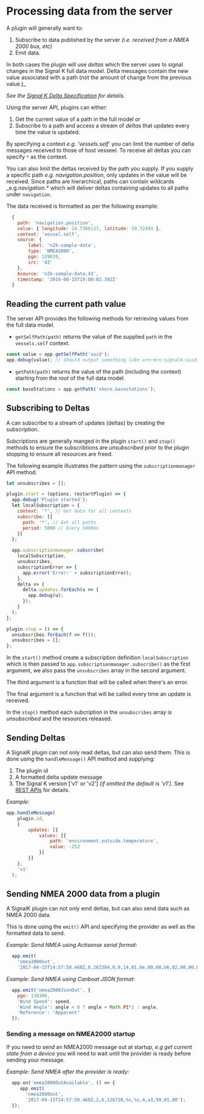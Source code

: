 # Processing data from the server

A plugin will generally want to:
1. Subscribe to data published by the server _(i.e. received from a NMEA 2000 bus, etc)_
1. Emit data.

In both cases the plugin will use *deltas* which the server uses to signal changes in the Signal K full data model. Delta messages contain the new value associated with a path (not the amount of change from the previous value.)_

_See the [Signal K Delta Specification](http://signalk.org/specification/1.7.0/doc/data_model.html#delta-format) for details._

Using the server API, plugins can either:
1. Get the current value of a path in the full model or 
1. Subscribe to a path and access a stream of _deltas_ that updates every time the value is updated. 

By specifying a context _e.g. 'vessels.self'_ you can limit the number of delta messages received to those of host vesseel.
To receive all deltas you can specify `*` as the context.

You can also limit the deltas received by the path you supply.
If you supply a specific path _e.g. navigation.position_, only updates in the value will be received.
Since paths are hierarchical, paths can contain wildcards _e.g._navigation.*_ which will deliver deltas containing updates to all paths under `navigation`.

The data received is formatted as per the following example:
```javascript
  {
    path: 'navigation.position',
    value: { longitude: 24.7366117, latitude: 59.72493 },
    context: 'vessel.self',  
    source: {
        label: 'n2k-sample-data',
        type: 'NMEA2000',
        pgn: 129039,
        src: '43'
    },
    $source: 'n2k-sample-data.43',
    timestamp: '2014-08-15T19:00:02.392Z'
  }
```


## Reading the current path value

The server API provides the following methods for retrieving values from the full data model.
- `getSelfPath(path)` returns the value of the supplied `path` in the `vessels.self` context.
```javascript
const value = app.getSelfPath('uuid');
app.debug(value); // Should output something like urn:mrn:signalk:uuid:a9d2c3b1-611b-4b00-8628-0b89d014ed60
```

- `getPath(path)` returns the value of the path (including the context) starting from the _root_ of the full data model.
```javascript
const baseStations = app.getPath('shore.basestations');
```

## Subscribing to Deltas

A can subscribe to a stream of updates (deltas) by creating the subscription.

Subcriptions are generally manged in the plugin `start()` and `stop()` methods to ensure the subscribtions are _unsubscribed_ prior to the plugin stopping to ensure all resources are freed.

The following example illustrates the pattern using the `subscriptionmanager` API method.

```javascript
let unsubscribes = [];

plugin.start = (options, restartPlugin) => {
  app.debug('Plugin started');
  let localSubscription = {
    context: '*', // Get data for all contexts
    subscribe: [{
      path: '*', // Get all paths
      period: 5000 // Every 5000ms
    }]
  };

  app.subscriptionmanager.subscribe(
    localSubscription,
    unsubscribes,
    subscriptionError => {
      app.error('Error:' + subscriptionError);
    },
    delta => {
      delta.updates.forEach(u => {
        app.debug(u);
      });
    }
  );
};

plugin.stop = () => {
  unsubscribes.forEach(f => f());
  unsubscribes = [];
};
```

In the `start()` method create a subscription definition `localSubscription` which is then passed to `app.subscriptionmanager.subscribe()` as the first argument, we also pass the `unsubscribes` array in the second argument.

The third argument is a function that will be called when there's an error.

The final argument is a function that will be called every time an update is received.

In the `stop()` method each subcription in the `unsubscribes` array is _unsubscribed_ and the resources released.

## Sending Deltas

A SignalK plugin can not only read deltas, but can also send them. This is done using the `handleMessage()` API method and supplying:

1. The plugin id
2. A formatted delta update message
3. The Signal K version ['v1' or 'v2'] _(if omitted the default is 'v1')_. See [REST APIs](../openapi/index.md) for details.

_Example:_
```javascript
app.handleMessage(
    plugin.id,
    {
        updates: [{ 
            values: [{
                path: 'environment.outside.temperature',
                value: -253
            }] 
        }]
    },
    'v1'
  );
```


## Sending NMEA 2000 data from a plugin

A SignalK plugin can not only emit deltas, but can also send data such as NMEA 2000 data.

This is done using the `emit()` API and specifying the provider as well as the formatted data to send.

_Example: Send NMEA using Actisense serial format:_
``` javascript
  app.emit(
    'nmea2000out',
    '2017-04-15T14:57:58.468Z,0,262384,0,0,14,01,0e,00,88,b6,02,00,00,00,00,00,a2,08,00');
```

_Example: Send NMEA using Canboat JSON format:_
```javascript
  app.emit('nmea2000JsonOut', {
    pgn: 130306,
    'Wind Speed': speed,
    'Wind Angle': angle < 0 ? angle + Math.PI*2 : angle,
    'Reference': "Apparent"
  });
```

### Sending a message on NMEA2000 startup

If you need to send an NMEA2000 message out at startup, _e.g get current state from a device_ you will need to wait until the provider is ready before sending your message.

_Example: Send NMEA after the provider is ready:_
```javascript
  app.on('nmea2000OutAvailable', () => {
     app.emit(
       'nmea2000out',
       '2017-04-15T14:57:58.468Z,2,6,126720,%s,%s,4,a3,99,01,00');
  });
```


